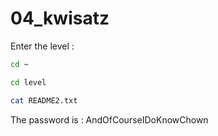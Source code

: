 # 04_kwisatz

Enter the level :
```sh
cd ~
```

```sh
cd level
```

```sh
cat README2.txt
```

The password is : AndOfCourseIDoKnowChown
